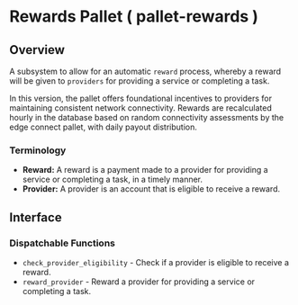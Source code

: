 # Rewards Pallet ( pallet-rewards )

## Overview

A subsystem to allow for an automatic `reward` process, whereby a reward will be given to `providers` for providing a service or completing a task.

In this version, the pallet offers foundational incentives to providers for maintaining consistent network connectivity. Rewards are recalculated hourly in the database based on random connectivity assessments by the edge connect pallet, with daily payout distribution.

### Terminology

- **Reward:** A reward is a payment made to a provider for providing a service or completing a task, in a timely manner.
- **Provider:** A provider is an account that is eligible to receive a reward.

## Interface

### Dispatchable Functions

- `check_provider_eligibility` - Check if a provider is eligible to receive a reward.
- `reward_provider` - Reward a provider for providing a service or completing a task.
